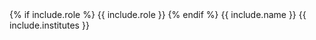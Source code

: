 <tr>
  {% if include.role %}
    <td class="management_team_role">{{ include.role }}</td>
  {% endif %}
  <td class="management_team_name">{{ include.name }}</td>
  <td class="management_team_institutes">{{ include.institutes }}</td>
</tr>
